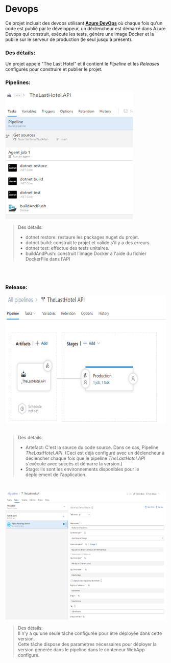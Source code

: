 # Devops
Ce projet incluait des devops utilisant **[Azure DevOps](https://azure.microsoft.com/pt-br/services/devops/)** où chaque fois qu'un code est publié par le développeur, un déclencheur est démarré dans Azure Devops qui construit, exécute les tests, génère une image Docker et la publie sur le serveur de production (le seul jusqu'à présent).

### Des détails:
Un projet appelé "The Last Hotel" et il contient le *Pipeline* et les *Releases* configurés pour construire et publier le projet.

### **Pipelines**:
<img src="../Images/../Doc/Images/devops_pipeline.png" alt="DevOps Pipeline1" width="400" height="400"/><br />

> Des détails:
> * dotnet restore: restaure les packages nuget du projet.
> * dotnet build: construit le projet et valide s'il y a des erreurs.
> * dotnet test: effectue des tests unitaires.
> * buildAndPush: construit l'image Docker à l'aide du fichier DockerFile dans l'API
<br/>
<br/>

### **Release**:
<img src="../Images/../Doc/Images/devops_release.png" alt="DevOps Pipeline2" width="700" height="400"/><br /><br />

> Des détails:
> * Artefact: C'est la source du code source. Dans ce cas, Pipeline *TheLastHotel.API*. (Ceci est déjà configuré avec un déclencheur à déclencher chaque fois que le pipeline *TheLastHotel.API* s'exécute avec succès et démarre la version.)
> * Stage: Ils sont les environnements disponibles pour le déploiement de l'application.

<br />

<img src="../Images/../Doc/Images/devops_pipelineDetails.png" alt="DevOps Pipeline3" width="800" height="400"/><br />

> Des détails:<br>
> Il n'y a qu'une seule tâche configurée pour être déployée dans cette version.   
> Cette tâche dispose des paramètres nécessaires pour déployer la version générée dans le pipeline dans le conteneur WebApp configuré.